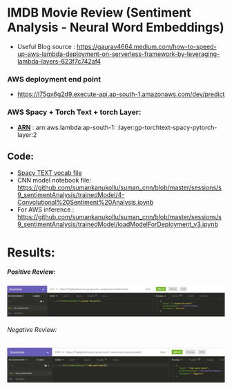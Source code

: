 # IMDB Movie Review (Sentiment Analysis - Neural Word Embeddings)

* Useful Blog source : https://gaurav4664.medium.com/how-to-speed-up-aws-lambda-deployment-on-serverless-framework-by-leveraging-lambda-layers-623f7c742af4

### AWS deployment end point

* https://l75gx6g2d9.execute-api.ap-south-1.amazonaws.com/dev/predict

### AWS Spacy + Torch Text + torch Layer:

* **<u>ARN</u>** : arn:aws:lambda:ap-south-1:    :layer:gp-torchtext-spacy-pytorch-layer:2 

## Code:

* [Spacy TEXT vocab file](https://drive.google.com/file/d/1-8uwkwMq8KMW4yv78YrrN5_c3ZqmANz2/view?usp=sharing)
* CNN model notebook file: https://github.com/sumankanukollu/suman_cnn/blob/master/sessions/s9_sentimentAnalysis/trainedModel/4-Convolutional%20Sentiment%20Analysis.ipynb
* For AWS inference : https://github.com/sumankanukollu/suman_cnn/blob/master/sessions/s9_sentimentAnalysis/trainedModel/loadModelForDeployment_v3.ipynb

# Results:

##### Positive Review:

![positive](https://github.com/sumankanukollu/suman_cnn/blob/master/sessions/s9_sentimentAnalysis/snippets/s9_possitiveReview.JPG)



###### Negative Review:

![negative](https://github.com/sumankanukollu/suman_cnn/blob/master/sessions/s9_sentimentAnalysis/snippets/s9_negativeReview.JPG)
